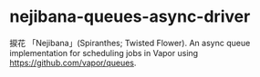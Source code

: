 # nejibana-queues-async-driver
捩花 「Nejibana」(Spiranthes; Twisted Flower). An async queue implementation for scheduling jobs in Vapor using https://github.com/vapor/queues.
